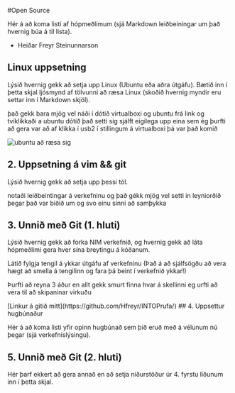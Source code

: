 #Open Source

Hér á að koma listi af hópmeðlimum (sjá Markdown leiðbeiningar um það hvernig búa á til lista).
<ul>
   <li> Heiðar Freyr Steinunnarson</li>
</ul>

##  Linux uppsetning

Lýsið hvernig gekk að setja upp Linux (Ubuntu eða aðra útgáfu). Bætið inn í þetta skjal ljósmynd af tölvunni að ræsa Linux (skoðið hvernig myndir eru settar inn í Markdown skjöl).


<p>það gekk bara mjög vel náði í dótið virtualboxi og ubuntu frá link
  og tvíklikkaði a ubuntu dótið það setti sig sjálft eigilega upp eina 
  sem ég þurfti að gera var að af klikka í usb2 í stillingum á
   virtualboxi þá var það komið  </p>

![ ubuntu að ræsa sig ](/12.jpg"12")

## 2. Uppsetning á vim && git

Lýsið hvernig gekk að setja upp þessi tól.

<p>
notaði leiðbeintingar á verkefninu og það gékk mjög vel 
setti in leyniorðið þegar það var biðið um og svo einu sinni að samþykka 
</p>

## 3. Unnið með Git (1. hluti)

Lýsið hvernig gekk að forka NIM verkefnið, og hvernig gekk að láta hópmeðlimi gera hver sína breytingu á kóðanum.

Látið fylgja tengil á ykkar útgáfu af verkefninu (Það á að sjálfsögðu að vera hægt að smella á tengilinn og fara þá beint í verkefnið ykkar!)
<p>Þurfti að reyna 3 áður en allt gekk smurt finna hvar á skellinni eg urfti að vera til að skipaninar virkuðu </p>
 [Linkur á gitið mitt](https://github.com/Hfreyr/INTOPrufa/)
## 4. Uppsettur hugbúnaður

Hér á að koma listi yfir opinn hugbúnað sem þið eruð með á vélunum nú þegar (sjá verkefnislýsingu).

## 5. Unnið með Git (2. hluti)
Hér þarf ekkert að gera annað en að setja niðurstöður úr 4. fyrstu liðunum inn í þetta skjal.
